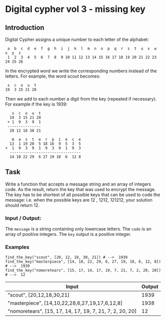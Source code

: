 # Digital cypher vol 3 - missing key

## Introduction

Digital Cypher assigns a unique number to each letter of the alphabet:

```
 a  b  c  d  e  f  g  h  i  j  k  l  m  n  o  p  q  r  s  t  u  v  w  x  y  z
 1  2  3  4  5  6  7  8  9 10 11 12 13 14 15 16 17 18 19 20 21 22 23 24 25 26
```


In the encrypted word we write the corresponding numbers instead of the letters. For example, the word scout becomes:

```
 s  c  o  u  t
19  3 15 21 20
```

Then we add to each number a digit from the key (repeated if necessary). For example if the key is 1939:
```
   s  c  o  u  t
  19  3 15 21 20
 + 1  9  3  9  1
 ---------------
  20 12 18 30 21

   m  a  s  t  e  r  p  i  e  c  e
  13  1 19 20  5 18 16  9  5  3  5
+  1  9  3  9  1  9  3  9  1  9  3
  --------------------------------
  14 10 22 29  6 27 19 18  6  12 8
```

## Task

Write a function that accepts a message string and an array of integers code. As the result, return the key that was used to encrypt the message. The key has to be shortest of all possible keys that can be used to code the message: i.e. when the possible keys are 12 , 1212, 121212, your solution should return 12.

### Input / Output:

The ```message``` is a string containing only lowercase letters.
The ```code``` is an array of positive integers.
The ```key``` output is a positive integer.

### Examples
```
find_the_key("scout", [20, 12, 18, 30, 21]) # -->  1939
find_the_key("masterpiece", [14, 10, 22, 29, 6, 27, 19, 18, 6, 12, 8]) # -->  1939
find_the_key("nomoretears", [15, 17, 14, 17, 19, 7, 21, 7, 2, 20, 20]) # -->  12
```

|Input                      | Output       |
|---------------------------|--------------|
|"scout", [20,12,18,30,21]  | 1939         |
|"masterpiece", [14,10,22,28,6,27,19,17,6,12,8] | 1938|
|"nomoretears", [15, 17, 14, 17, 19, 7, 21, 7, 2, 20, 20] | 12|